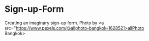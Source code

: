 # Sign-up-Form
Creating an imaginary sign-up form.
Photo by <a src="https://www.pexels.com/@allphoto-bangkok-1628521>allPhoto Bangkok></a>

